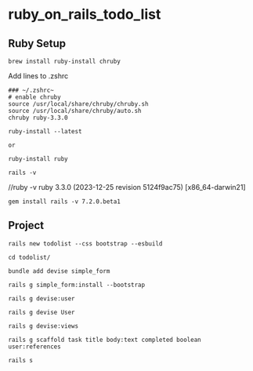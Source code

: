 # ruby_on_rails_todo_list

## Ruby Setup

```
brew install ruby-install chruby

```

Add lines to .zshrc
```
### ~/.zshrc~
# enable chruby
source /usr/local/share/chruby/chruby.sh
source /usr/local/share/chruby/auto.sh
chruby ruby-3.3.0
```

```
ruby-install --latest

or

ruby-install ruby
```

```
rails -v
```
//ruby -v ruby 3.3.0 (2023-12-25 revision 5124f9ac75) [x86_64-darwin21]

```
gem install rails -v 7.2.0.beta1
```


## Project

```
rails new todolist --css bootstrap --esbuild
```

```
cd todolist/
```

```
bundle add devise simple_form
```

```
rails g simple_form:install --bootstrap

```

```
rails g devise:user
```

```
rails g devise User
```

```
rails g devise:views
```

```
rails g scaffold task title body:text completed boolean user:references
```



```
rails s
```

